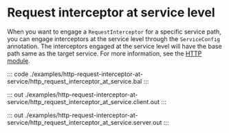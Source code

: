 # Request interceptor at service level

When you want to engage a `RequestInterceptor` for a specific service path, you can engage interceptors at
the service level through the `ServiceConfig` annotation. The interceptors engaged at the service level will have the 
base path same as the target service.
For more information, see the [HTTP module](https://docs.central.ballerina.io/ballerina/http/latest/).

::: code ./examples/http-request-interceptor-at-service/http_request_interceptor_at_service.bal :::

::: out ./examples/http-request-interceptor-at-service/http_request_interceptor_at_service.client.out :::

::: out ./examples/http-request-interceptor-at-service/http_request_interceptor_at_service.server.out :::